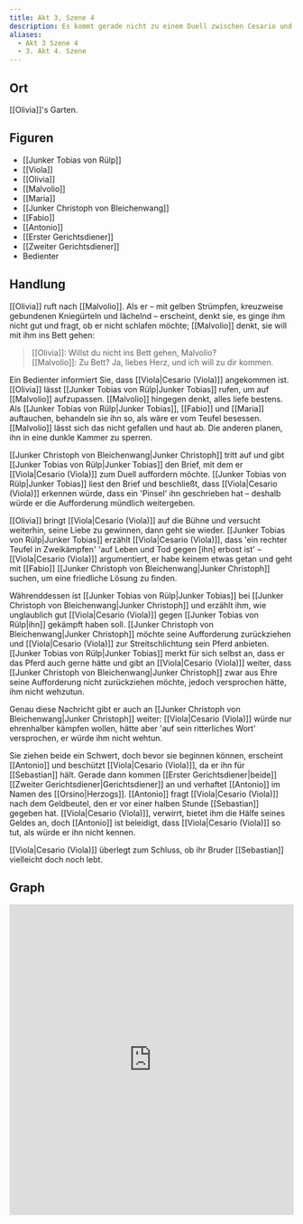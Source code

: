```yaml
---
title: Akt 3, Szene 4
description: Es kommt gerade nicht zu einem Duell zwischen Cesario und Junker Christoph.
aliases:
  - Akt 3 Szene 4
  - 3. Akt 4. Szene
---
```

## Ort
[[Olivia]]'s Garten.

## Figuren
- [[Junker Tobias von Rülp]]
- [[Viola]]
- [[Olivia]]
- [[Malvolio]]
- [[Maria]]
- [[Junker Christoph von Bleichenwang]]
- [[Fabio]]
- [[Antonio]]
- [[Erster Gerichtsdiener]]
- [[Zweiter Gerichtsdiener]]
- Bedienter

## Handlung
[[Olivia]] ruft nach [[Malvolio]]. Als er – mit gelben Strümpfen, kreuzweise gebundenen Kniegürteln und lächelnd – erscheint, denkt sie, es ginge ihm nicht gut und fragt, ob er nicht schlafen möchte; [[Malvolio]] denkt, sie will mit ihm ins Bett gehen:

> [[Olivia]]: Willst du nicht ins Bett gehen, Malvolio?  
> [[Malvolio]]: Zu Bett? Ja, liebes Herz, und ich will zu dir kommen.

Ein Bedienter informiert Sie, dass [[Viola|Cesario (Viola)]] angekommen ist. [[Olivia]] lässt [[Junker Tobias von Rülp|Junker Tobias]] rufen, um auf [[Malvolio]] aufzupassen. [[Malvolio]] hingegen denkt, alles liefe bestens. Als [[Junker Tobias von Rülp|Junker Tobias]], [[Fabio]] und [[Maria]] auftauchen, behandeln sie ihn so, als wäre er vom Teufel besessen. [[Malvolio]] lässt sich das nicht gefallen und haut ab. Die anderen planen, ihn in eine dunkle Kammer zu sperren.

[[Junker Christoph von Bleichenwang|Junker Christoph]] tritt auf und gibt [[Junker Tobias von Rülp|Junker Tobias]] den Brief, mit dem er [[Viola|Cesario (Viola)]] zum Duell auffordern möchte. [[Junker Tobias von Rülp|Junker Tobias]] liest den Brief und beschließt, dass [[Viola|Cesario (Viola)]] erkennen würde, dass ein 'Pinsel' ihn geschrieben hat – deshalb würde er die Aufforderung mündlich weitergeben.

[[Olivia]] bringt [[Viola|Cesario (Viola)]] auf die Bühne und versucht weiterhin, seine Liebe zu gewinnen, dann geht sie wieder. [[Junker Tobias von Rülp|Junker Tobias]] erzählt [[Viola|Cesario (Viola)]], dass 'ein rechter Teufel in Zweikämpfen' 'auf Leben und Tod gegen [ihn] erbost ist' – [[Viola|Cesario (Viola)]] argumentiert, er habe keinem etwas getan und geht mit [[Fabio]] [[Junker Christoph von Bleichenwang|Junker Christoph]] suchen, um eine friedliche Lösung zu finden.

Währenddessen ist [[Junker Tobias von Rülp|Junker Tobias]] bei [[Junker Christoph von Bleichenwang|Junker Christoph]] und erzählt ihm, wie unglaublich gut [[Viola|Cesario (Viola)]] gegen [[Junker Tobias von Rülp|ihn]] gekämpft haben soll. [[Junker Christoph von Bleichenwang|Junker Christoph]] möchte seine Aufforderung zurückziehen und [[Viola|Cesario (Viola)]] zur Streitschlichtung sein Pferd anbieten. [[Junker Tobias von Rülp|Junker Tobias]] merkt für sich selbst an, dass er das Pferd auch gerne hätte und gibt an [[Viola|Cesario (Viola)]] weiter, dass [[Junker Christoph von Bleichenwang|Junker Christoph]] zwar aus Ehre seine Aufforderung nicht zurückziehen möchte, jedoch versprochen hätte, ihm nicht wehzutun.

Genau diese Nachricht gibt er auch an [[Junker Christoph von Bleichenwang|Junker Christoph]] weiter: [[Viola|Cesario (Viola)]] würde nur ehrenhalber kämpfen wollen, hätte aber 'auf sein ritterliches Wort' versprochen, er würde ihm nicht wehtun.

Sie ziehen beide ein Schwert, doch bevor sie beginnen können, erscheint [[Antonio]] und beschützt [[Viola|Cesario (Viola)]], da er ihn für [[Sebastian]] hält. Gerade dann kommen [[Erster Gerichtsdiener|beide]] [[Zweiter Gerichtsdiener|Gerichtsdiener]] an und verhaftet [[Antonio]] im Namen des [[Orsino|Herzogs]]. [[Antonio]] fragt [[Viola|Cesario (Viola)]] nach dem Geldbeutel, den er vor einer halben Stunde [[Sebastian]] gegeben hat. [[Viola|Cesario (Viola)]], verwirrt, bietet ihm die Hälfe seines Geldes an, doch [[Antonio]] ist beleidigt, dass [[Viola|Cesario (Viola)]] so tut, als würde er ihn nicht kennen.

[[Viola|Cesario (Viola)]] überlegt zum Schluss, ob ihr Bruder [[Sebastian]] vielleicht doch noch lebt.

## Graph
<iframe src="https://catchears.github.io/was-ihr-wollt-graphs/act-3/act-3-scene-4-dark" width=100% height=550 style="border: 0;"></iframe>
